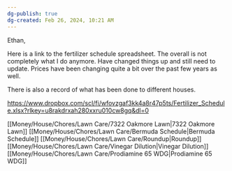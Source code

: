 ```yaml
---
dg-publish: true
dg-created: Feb 26, 2024, 10:21 AM
---
```


Ethan,

Here is a link to the fertilizer schedule spreadsheet. The overall is not completely what I do anymore. Have changed things up and still need to update. Prices have been changing quite a bit over the past few years as well.

There is also a record of what has been done to different houses.

https://www.dropbox.com/scl/fi/wfovzgaf3kk4a8r47p5ts/Fertilizer_Schedule.xlsx?rlkey=u8rakdrxah280xxru010cw8gq&dl=0

[[Money/House/Chores/Lawn Care/7322 Oakmore Lawn\|7322 Oakmore Lawn]]
[[Money/House/Chores/Lawn Care/Bermuda Schedule\|Bermuda Schedule]]
[[Money/House/Chores/Lawn Care/Roundup\|Roundup]]
[[Money/House/Chores/Lawn Care/Vinegar Dilution\|Vinegar Dilution]]
[[Money/House/Chores/Lawn Care/Prodiamine 65 WDG\|Prodiamine 65 WDG]]